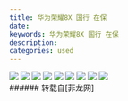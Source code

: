 ```yaml
---
title: 华为荣耀8X 国行 在保
date: 
keywords: 华为荣耀8X 国行 在保
description: 
categories: used
---
```

<td class="t_f" id="postmessage_2603744">


<img aid="1042834" data-cf-modified-d4fbeb99a9a3e58b4fabe61b-="" file="data/attachment/forum/201901/02/152955uo9ky29ao4yxatv4.jpg.thumb.jpg" id="aimg_1042834" inpost="1" onclick="" onmouseover="" src="http://www.flw.ph/data/attachment/forum/201901/02/152955uo9ky29ao4yxatv4.jpg" style="cursor:pointer" zoomfile="data/attachment/forum/201901/02/152955uo9ky29ao4yxatv4.jpg"/>



<img aid="1042835" data-cf-modified-d4fbeb99a9a3e58b4fabe61b-="" file="data/attachment/forum/201901/02/153001nfkkwr1ykritgz3g.jpg.thumb.jpg" id="aimg_1042835" inpost="1" onclick="" onmouseover="" src="http://www.flw.ph/data/attachment/forum/201901/02/153001nfkkwr1ykritgz3g.jpg" style="cursor:pointer" zoomfile="data/attachment/forum/201901/02/153001nfkkwr1ykritgz3g.jpg"/>



<img aid="1042836" data-cf-modified-d4fbeb99a9a3e58b4fabe61b-="" file="data/attachment/forum/201901/02/153006q4g03w4u4uxx4z4w.jpg.thumb.jpg" id="aimg_1042836" inpost="1" onclick="" onmouseover="" src="http://www.flw.ph/data/attachment/forum/201901/02/153006q4g03w4u4uxx4z4w.jpg" style="cursor:pointer" zoomfile="data/attachment/forum/201901/02/153006q4g03w4u4uxx4z4w.jpg"/>



<img aid="1042837" data-cf-modified-d4fbeb99a9a3e58b4fabe61b-="" file="data/attachment/forum/201901/02/153012tb88h8xz7hhkz1rj.jpg.thumb.jpg" id="aimg_1042837" inpost="1" onclick="" onmouseover="" src="http://www.flw.ph/data/attachment/forum/201901/02/153012tb88h8xz7hhkz1rj.jpg" style="cursor:pointer" zoomfile="data/attachment/forum/201901/02/153012tb88h8xz7hhkz1rj.jpg"/>



<img aid="1042838" data-cf-modified-d4fbeb99a9a3e58b4fabe61b-="" file="data/attachment/forum/201901/02/153017gdptqgwgvuvbhqzd.jpg.thumb.jpg" id="aimg_1042838" inpost="1" onclick="" onmouseover="" src="http://www.flw.ph/data/attachment/forum/201901/02/153017gdptqgwgvuvbhqzd.jpg" style="cursor:pointer" zoomfile="data/attachment/forum/201901/02/153017gdptqgwgvuvbhqzd.jpg"/>



<img aid="1042839" data-cf-modified-d4fbeb99a9a3e58b4fabe61b-="" file="data/attachment/forum/201901/02/153018kksdlepde4pddnsu.jpg.thumb.jpg" id="aimg_1042839" inpost="1" onclick="" onmouseover="" src="http://www.flw.ph/data/attachment/forum/201901/02/153018kksdlepde4pddnsu.jpg" style="cursor:pointer" zoomfile="data/attachment/forum/201901/02/153018kksdlepde4pddnsu.jpg"/>



<img aid="1042840" data-cf-modified-d4fbeb99a9a3e58b4fabe61b-="" file="data/attachment/forum/201901/02/153018knfmn4ynlmh2pw09.jpg.thumb.jpg" id="aimg_1042840" inpost="1" onclick="" onmouseover="" src="http://www.flw.ph/data/attachment/forum/201901/02/153018knfmn4ynlmh2pw09.jpg" style="cursor:pointer" zoomfile="data/attachment/forum/201901/02/153018knfmn4ynlmh2pw09.jpg"/>



<img aid="1042841" data-cf-modified-d4fbeb99a9a3e58b4fabe61b-="" file="data/attachment/forum/201901/02/153019xuxg4gpg40rxspgb.jpg.thumb.jpg" id="aimg_1042841" inpost="1" onclick="" onmouseover="" src="http://www.flw.ph/data/attachment/forum/201901/02/153019xuxg4gpg40rxspgb.jpg" style="cursor:pointer" zoomfile="data/attachment/forum/201901/02/153019xuxg4gpg40rxspgb.jpg"/>



<img aid="1042842" data-cf-modified-d4fbeb99a9a3e58b4fabe61b-="" file="data/attachment/forum/201901/02/153019do9dfj6iuhko66hx.png.thumb.jpg" id="aimg_1042842" inpost="1" onclick="" onmouseover="" src="http://www.flw.ph/data/attachment/forum/201901/02/153019do9dfj6iuhko66hx.png" style="cursor:pointer" zoomfile="data/attachment/forum/201901/02/153019do9dfj6iuhko66hx.png"/>


<br/>
</td>
###### 转载自[菲龙网]